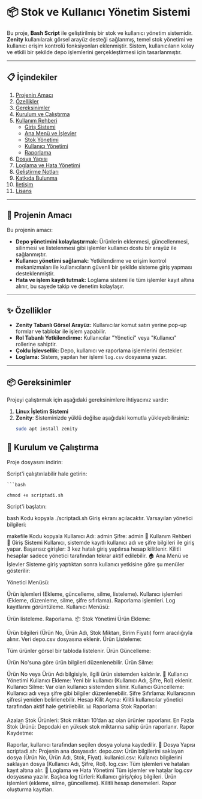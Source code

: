# 📦 Stok ve Kullanıcı Yönetim Sistemi

Bu proje, **Bash Script** ile geliştirilmiş bir stok ve kullanıcı yönetim sistemidir. **Zenity** kullanılarak görsel arayüz desteği sağlanmış, temel stok yönetimi ve kullanıcı erişim kontrolü fonksiyonları eklenmiştir. Sistem, kullanıcıların kolay ve etkili bir şekilde depo işlemlerini gerçekleştirmesi için tasarlanmıştır.

---

## 📋 İçindekiler

1. [Projenin Amacı](#-projenin-amacı)  
2. [Özellikler](#-özellikler)  
3. [Gereksinimler](#-gereksinimler)  
4. [Kurulum ve Çalıştırma](#-kurulum-ve-çalıştırma)  
5. [Kullanım Rehberi](#-kullanım-rehberi)  
    - [Giriş Sistemi](#-giriş-sistemi)  
    - [Ana Menü ve İşlevler](#-ana-menü-ve-işlevler)  
    - [Stok Yönetimi](#-stok-yönetimi)  
    - [Kullanıcı Yönetimi](#-kullanıcı-yönetimi)  
    - [Raporlama](#-raporlama)  
6. [Dosya Yapısı](#-dosya-yapısı)  
7. [Loglama ve Hata Yönetimi](#-loglama-ve-hata-yönetimi)  
8. [Geliştirme Notları](#-geliştirme-notları)  
9. [Katkıda Bulunma](#-katkıda-bulunma)  
10. [İletişim](#-iletişim)  
11. [Lisans](#-lisans)  

---

## 🎯 Projenin Amacı

Bu projenin amacı:
- **Depo yönetimini kolaylaştırmak:** Ürünlerin eklenmesi, güncellenmesi, silinmesi ve listelenmesi gibi işlemler kullanıcı dostu bir arayüz ile sağlanmıştır.
- **Kullanıcı yönetimi sağlamak:** Yetkilendirme ve erişim kontrol mekanizmaları ile kullanıcıların güvenli bir şekilde sisteme giriş yapması desteklenmiştir.
- **Hata ve işlem kaydı tutmak:** Loglama sistemi ile tüm işlemler kayıt altına alınır, bu sayede takip ve denetim kolaylaşır.

---

## ✨ Özellikler

- **Zenity Tabanlı Görsel Arayüz:** Kullanıcılar komut satırı yerine pop-up formlar ve tablolar ile işlem yapabilir.
- **Rol Tabanlı Yetkilendirme:** Kullanıcılar "Yönetici" veya "Kullanıcı" rollerine sahiptir.
- **Çoklu İşlevsellik:** Depo, kullanıcı ve raporlama işlemlerini destekler.
- **Loglama:** Sistem, yapılan her işlemi `log.csv` dosyasına yazar.

---

## 📦 Gereksinimler

Projeyi çalıştırmak için aşağıdaki gereksinimlere ihtiyacınız vardır:

1. **Linux İşletim Sistemi**  
2. **Zenity**: Sisteminizde yüklü değilse aşağıdaki komutla yükleyebilirsiniz:
   ```bash
   sudo apt install zenity

## 🚀 Kurulum ve Çalıştırma
Proje dosyasını indirin:


Script'i çalıştırılabilir hale getirin:

    ```bash

    chmod +x scriptadi.sh
Script'i başlatın:

bash
Kodu kopyala
./scriptadi.sh
Giriş ekranı açılacaktır. Varsayılan yönetici bilgileri:

makefile
Kodu kopyala
Kullanıcı Adı: admin
Şifre: admin
📖 Kullanım Rehberi
🔑 Giriş Sistemi
Kullanıcı, sistemde kayıtlı kullanıcı adı ve şifre bilgileri ile giriş yapar.
Başarısız girişler: 3 kez hatalı giriş yapılırsa hesap kilitlenir.
Kilitli hesaplar sadece yönetici tarafından tekrar aktif edilebilir.
🏠 Ana Menü ve İşlevler
Sisteme giriş yaptıktan sonra kullanıcı yetkisine göre şu menüler gösterilir:

Yönetici Menüsü:

Ürün işlemleri (Ekleme, güncelleme, silme, listeleme).
Kullanıcı işlemleri (Ekleme, düzenleme, silme, şifre sıfırlama).
Raporlama işlemleri.
Log kayıtlarını görüntüleme.
Kullanıcı Menüsü:

Ürün listeleme.
Raporlama.
📦 Stok Yönetimi
Ürün Ekleme:

Ürün bilgileri (Ürün No, Ürün Adı, Stok Miktarı, Birim Fiyatı) form aracılığıyla alınır.
Veri depo.csv dosyasına eklenir.
Ürün Listeleme:

Tüm ürünler görsel bir tabloda listelenir.
Ürün Güncelleme:

Ürün No'suna göre ürün bilgileri düzenlenebilir.
Ürün Silme:

Ürün No veya Ürün Adı bilgisiyle, ilgili ürün sistemden kaldırılır.
👥 Kullanıcı Yönetimi
Kullanıcı Ekleme: Yeni bir kullanıcı (Kullanıcı Adı, Şifre, Rol) eklenir.
Kullanıcı Silme: Var olan kullanıcı sistemden silinir.
Kullanıcı Güncelleme: Kullanıcı adı veya şifre gibi bilgiler düzenlenebilir.
Şifre Sıfırlama: Kullanıcının şifresi yeniden belirlenebilir.
Hesap Kilit Açma: Kilitli kullanıcılar yönetici tarafından aktif hale getirilebilir.
📊 Raporlama
Stok Raporları:

Azalan Stok Ürünleri: Stok miktarı 10’dan az olan ürünler raporlanır.
En Fazla Stok Ürünü: Depodaki en yüksek stok miktarına sahip ürün raporlanır.
Rapor Kaydetme:

Raporlar, kullanıcı tarafından seçilen dosya yoluna kaydedilir.
📂 Dosya Yapısı
scriptadi.sh: Projenin ana dosyasıdır.
depo.csv: Ürün bilgilerini saklayan dosya (Ürün No, Ürün Adı, Stok, Fiyat).
kullanici.csv: Kullanıcı bilgilerini saklayan dosya (Kullanıcı Adı, Şifre, Rol).
log.csv: Tüm işlemleri ve hataları kayıt altına alır.
📜 Loglama ve Hata Yönetimi
Tüm işlemler ve hatalar log.csv dosyasına yazılır.
Başlıca log türleri:
Kullanıcı giriş/çıkış bilgileri.
Ürün işlemleri (ekleme, silme, güncelleme).
Kilitli hesap denemeleri.
Rapor oluşturma kayıtları.

